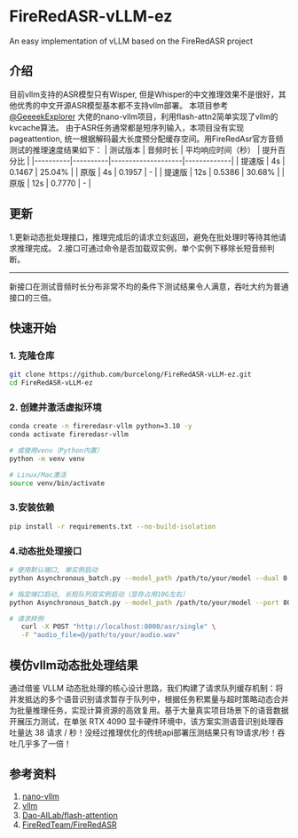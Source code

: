 # FireRedASR-vLLM-ez
An easy implementation of vLLM based on the FireRedASR project

## 介绍
目前vllm支持的ASR模型只有Wisper, 但是Whisper的中文推理效果不是很好，其他优秀的中文开源ASR模型基本都不支持vllm部署。
本项目参考[@GeeeekExplorer](https://github.com/GeeeekExplorer) 大佬的nano-vllm项目，利用flash-attn2简单实现了vllm的kvcache算法。
由于ASR任务通常都是短序列输入，本项目没有实现pageattention, 统一根据解码最大长度预分配缓存空间。用FireRedAsr官方音频测试的推理速度结果如下：
| 测试版本 | 音频时长 | 平均响应时间（秒） | 提升百分比  |
|----------|----------|--------------------|-------------|
| 提速版   | 4s       | 0.1467             | 25.04%      |
| 原版     | 4s       | 0.1957             | -           |
| 提速版   | 12s      | 0.5386             | 30.68%      |
| 原版     | 12s      | 0.7770             | -           |

## 更新
1.更新动态批处理接口，推理完成后的请求立刻返回，避免在批处理时等待其他请求推理完成。
2.接口可通过命令是否加载双实例，单个实例下移除长短音频判断。

***
新接口在测试音频时长分布非常不均的条件下测试结果令人满意，吞吐大约为普通接口的三倍。


## 快速开始

### 1. 克隆仓库
```bash
git clone https://github.com/burcelong/FireRedASR-vLLM-ez.git
cd FireRedASR-vLLM-ez
```
### 2. 创建并激活虚拟环境
```bash
conda create -n fireredasr-vllm python=3.10 -y
conda activate fireredasr-vllm

# 或使用venv（Python内置）
python -m venv venv

# Linux/Mac激活
source venv/bin/activate
```
### 3.安装依赖
```bash
pip install -r requirements.txt --no-build-isolation
```
### 4.动态批处理接口
```bash
# 使用默认端口, 单实例启动
python Asynchronous_batch.py --model_path /path/to/your/model --dual 0

# 指定端口启动, 长短队列双实例启动（显存占用10G左右）
python Asynchronous_batch.py --model_path /path/to/your/model --port 8001 --dual 1

# 请求样例
   curl -X POST "http://localhost:8000/asr/single" \
   -F "audio_file=@/path/to/your/audio.wav"
```
## 模仿vllm动态批处理结果
通过借鉴 VLLM 动态批处理的核心设计思路，我们构建了请求队列缓存机制：将并发抵达的多个语音识别请求暂存于队列中，根据任务积累量与超时策略动态合并为批量推理任务，实现计算资源的高效复用。基于大量真实项目场景下的语音数据开展压力测试，在单张 RTX 4090 显卡硬件环境中，该方案实测语音识别处理吞吐量达 38 请求 / 秒！没经过推理优化的传统api部署压测结果只有19请求/秒！吞吐几乎多了一倍！


## 参考资料
1. [nano-vllm](https://github.com/GeeeekExplorer/nano-vllm)
2. [vllm](https://github.com/vllm-project/vllm)
3. [Dao-AILab/flash-attention](https://github.com/Dao-AILab/flash-attention) 
4. [FireRedTeam/FireRedASR](https://github.com/FireRedTeam/FireRedASR.git)